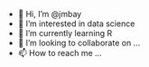 - 👋 Hi, I’m @jmbay
- 👀 I’m interested in data science
- 🌱 I’m currently learning R
- 💞️ I’m looking to collaborate on ...
- 📫 How to reach me ...

<!---
jmbay/jmbay is a ✨ special ✨ repository because its `README.md` (this file) appears on your GitHub profile.
You can click the Preview link to take a look at your changes.
--->
